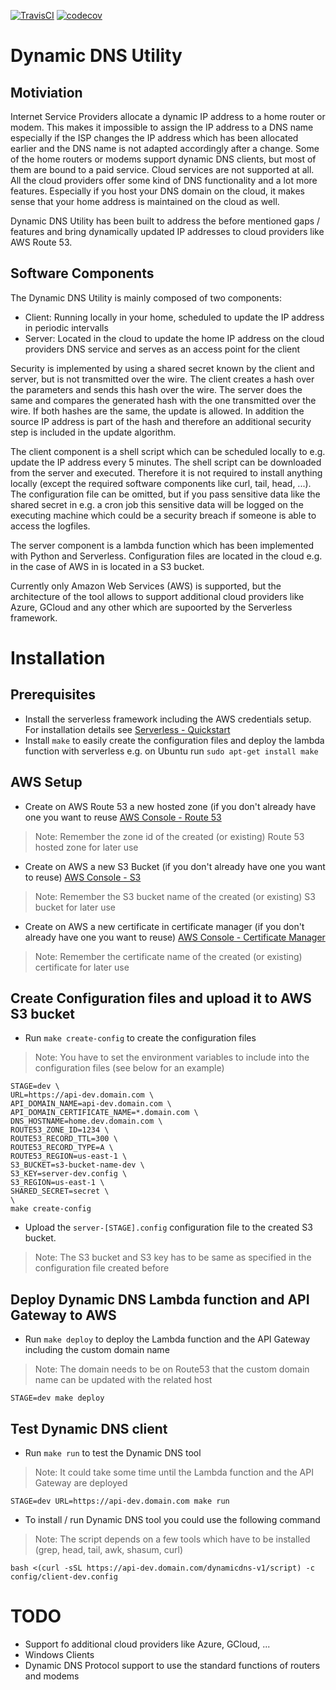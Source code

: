 
[![TravisCI](https://travis-ci.org/amarkwalder/dynamicdns.svg)](https://travis-ci.org/amarkwalder/dynamicdns)
[![codecov](https://codecov.io/gh/amarkwalder/dynamicdns/branch/master/graph/badge.svg)](https://codecov.io/gh/amarkwalder/dynamicdns)


# Dynamic DNS Utility

## Motiviation

Internet Service Providers allocate a dynamic IP address to a home router or modem. This makes it impossible to assign the IP address to a DNS name especially if the ISP changes the IP address which has been allocated earlier and the DNS name is not adapted accordingly after a change. Some of the home routers or modems support dynamic DNS clients, but most of them are bound to a paid service. Cloud services are not supported at all. All the cloud providers offer some kind of DNS functionality and a lot more features. Especially if you host your DNS domain on the cloud, it makes sense that your home address is maintained on the cloud as well.

Dynamic DNS Utility has been built to address the before mentioned gaps / features and bring dynamically updated IP addresses to cloud providers like AWS Route 53.

## Software Components

The Dynamic DNS Utility is mainly composed of two components:
* Client: Running locally in your home, scheduled to update the IP address in periodic intervalls   
* Server: Located in the cloud to update the home IP address on the cloud providers DNS service and serves as an access point for the client 

Security is implemented by using a shared secret known by the client and server, but is not transmitted over the wire. The client creates a hash over the parameters and sends this hash over the wire. The server does the same and compares the generated hash with the one transmitted over the wire. If both hashes are the same, the update is allowed. In addition the source IP address is part of the hash and therefore an additional security step is included in the update algorithm.

The client component is a shell script which can be scheduled locally to e.g. update the IP address every 5 minutes. The shell script can be downloaded from the server and executed. Therefore it is not required to install anything locally (except the required software components like curl, tail, head, ...). The configuration file can be omitted, but if you pass sensitive data like the shared secret in e.g. a cron job this sensitive data will be logged on the executing machine which could be a security breach if someone is able to access the logfiles. 

The server component is a lambda function which has been implemented with Python and Serverless. Configuration files are located in the cloud e.g. in the case of AWS in is located in a S3 bucket.

Currently only Amazon Web Services (AWS) is supported, but the architecture of the tool allows to support additional cloud providers like Azure, GCloud and any other which are supoorted by the Serverless framework.


# Installation

## Prerequisites 

* Install the serverless framework including the AWS credentials setup. For installation details see [Serverless - Quickstart](https://serverless.com/framework/docs/providers/aws/guide/quick-start/)
* Install `make` to easily create the configuration files and deploy the lambda function with serverless e.g. on Ubuntu run `sudo apt-get install make`


## AWS Setup

* Create on AWS Route 53 a new hosted zone (if you don't already have one you want to reuse [AWS Console - Route 53](https://console.aws.amazon.com/route53/home)
> Note: Remember the zone id of the created (or existing) Route 53 hosted zone for later use

* Create on AWS a new S3 Bucket (if you don't already have one you want to reuse) [AWS Console - S3](https://console.aws.amazon.com/s3/home)
> Note: Remember the S3 bucket name of the created (or existing) S3 bucket for later use 

* Create on AWS a new certificate in certificate manager (if you don't already have one you want to reuse) [AWS Console - Certificate Manager](https://console.aws.amazon.com/acm/home)
> Note: Remember the certificate name of the created (or existing) certificate for later use


## Create Configuration files and upload it to AWS S3 bucket

* Run `make create-config` to create the configuration files
> Note: You have to set the environment variables to include into the configuration files (see below for an example)

```
STAGE=dev \
URL=https://api-dev.domain.com \
API_DOMAIN_NAME=api-dev.domain.com \
API_DOMAIN_CERTIFICATE_NAME=*.domain.com \
DNS_HOSTNAME=home.dev.domain.com \
ROUTE53_ZONE_ID=1234 \
ROUTE53_RECORD_TTL=300 \
ROUTE53_RECORD_TYPE=A \
ROUTE53_REGION=us-east-1 \
S3_BUCKET=s3-bucket-name-dev \
S3_KEY=server-dev.config \
S3_REGION=us-east-1 \
SHARED_SECRET=secret \
\
make create-config
```

* Upload the `server-[STAGE].config` configuration file to the created S3 bucket.
> Note: The S3 bucket and S3 key has to be same as specified in the configuration file created before


## Deploy Dynamic DNS Lambda function and API Gateway to AWS

* Run `make deploy` to deploy the Lambda function and the API Gateway including the custom domain name 
> Note: The domain needs to be on Route53 that the custom domain name can be updated with the related host

```
STAGE=dev make deploy
```


## Test Dynamic DNS client

* Run `make run` to test the Dynamic DNS tool
> Note: It could take some time until the Lambda function and the API Gateway are deployed

```
STAGE=dev URL=https://api-dev.domain.com make run
```

* To install / run Dynamic DNS tool you could use the following command
> Note: The script depends on a few tools which have to be installed (grep, head, tail, awk, shasum, curl)

```
bash <(curl -sSL https://api-dev.domain.com/dynamicdns-v1/script) -c config/client-dev.config
```

# TODO
* Support fo additional cloud providers like Azure, GCloud, ...
* Windows Clients
* Dynamic DNS Protocol support to use the standard functions of routers and modems
